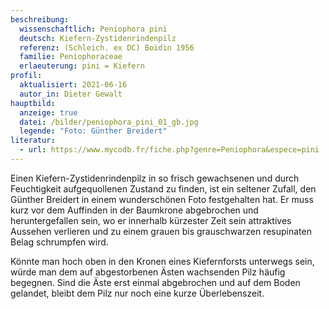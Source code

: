 ```yaml
---
beschreibung:
  wissenschaftlich: Peniophora pini
  deutsch: Kiefern-Zystidenrindenpilz
  referenz: (Schleich. ex DC) Boidin 1956
  familie: Peniophoraceae
  erlaeuterung: pini = Kiefern
profil:
  aktualisiert: 2021-06-16
  autor_in: Dieter Gewalt
hauptbild:
  anzeige: true
  datei: /bilder/peniophora_pini_01_gb.jpg
  legende: "Foto: Günther Breidert"
literatur:
  - url: https://www.mycodb.fr/fiche.php?genre=Peniophora&espece=pini
---
```

Einen Kiefern-Zystidenrindenpilz in so frisch gewachsenen und durch Feuchtigkeit aufgequollenen Zustand zu finden, ist ein seltener Zufall, den Günther Breidert in einem wunderschönen Foto festgehalten hat. Er muss kurz vor dem Auffinden in der Baumkrone abgebrochen und heruntergefallen sein, wo er innerhalb kürzester Zeit sein attraktives Aussehen verlieren und zu einem grauen bis grauschwarzen resupinaten Belag schrumpfen wird.

Könnte man hoch oben in den Kronen eines Kiefernforsts unterwegs sein, würde man dem auf abgestorbenen Ästen wachsenden Pilz häufig begegnen. Sind die Äste erst einmal abgebro­chen und auf dem Boden gelandet, bleibt dem Pilz nur noch eine kurze Überlebenszeit.